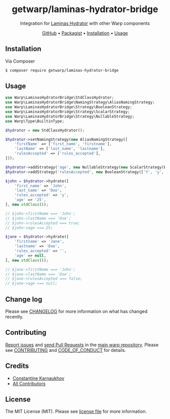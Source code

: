 <div align="center">

# getwarp/laminas-hydrator-bridge

Integration for [Laminas Hydrator][link-laminas-hydrator] with other Warp components

[GitHub][link-github] •
[Packagist][link-packagist] •
[Installation](#installation) •
[Usage](#usage)

</div>

## Installation

Via Composer

```bash
$ composer require getwarp/laminas-hydrator-bridge
```

## Usage

```php
use Warp\LaminasHydratorBridge\StdClassHydrator;
use Warp\LaminasHydratorBridge\NamingStrategy\AliasNamingStrategy;
use Warp\LaminasHydratorBridge\Strategy\BooleanStrategy;
use Warp\LaminasHydratorBridge\Strategy\ScalarStrategy;
use Warp\LaminasHydratorBridge\Strategy\NullableStrategy;
use Warp\Type\BuiltinType;

$hydrator = new StdClassHydrator();

$hydrator->setNamingStrategy(new AliasNamingStrategy([
    'firstName' => ['first_name', 'firstname'],
    'lastName' => ['last_name', 'lastname'],
    'rulesAccepted' => ['rules_accepted'],
]));

$hydrator->addStrategy('age', new NullableStrategy(new ScalarStrategy(BuiltinType::INT)));
$hydrator->addStrategy('rulesAccepted', new BooleanStrategy(['Y', 'y', 1], 'N', false));

$john = $hydrator->hydrate([
    'first_name' => 'John',
    'last_name' => 'Doe',
    'rules_accepted' => 'y',
    'age' => '25',
], new stdClass());

// $john->firstName === 'John';
// $john->lastName === 'Doe';
// $john->rulesAccepted === true;
// $john->age === 25;

$jane = $hydrator->hydrate([
    'firstname' => 'Jane',
    'lastname' => 'Doe',
    'rules_accepted' => '',
    'age' => null,
], new stdClass());

// $jane->firstName === 'John';
// $jane->lastName === 'Doe';
// $jane->rulesAccepted === false;
// $jane->age === null;
```

## Change log

Please see [CHANGELOG](CHANGELOG.md) for more information on what has changed recently.

## Contributing

[Report issues][link-issues] and [send Pull Requests][link-pulls] in the [main warp repository][link-monorepo].
Please see [CONTRIBUTING][link-contributing] and [CODE_OF_CONDUCT][link-code-of-conduct] for details.

## Credits

- [Constantine Karnaukhov][link-author]
- [All Contributors][link-contributors]

## License

The MIT License (MIT). Please see [license file](LICENSE.md) for more information.

[link-github]: https://github.com/getwarp/laminas-hydrator-bridge
[link-packagist]: https://packagist.org/packages/getwarp/laminas-hydrator-bridge
[link-laminas-hydrator]: https://github.com/laminas/laminas-hydrator
[link-author]: https://github.com/hustlahusky
[link-contributors]: ../../contributors
[link-monorepo]: https://github.com/getwarp/warp
[link-issues]: https://github.com/getwarp/warp/issues
[link-pulls]: https://github.com/getwarp/warp/pulls
[link-contributing]: https://github.com/getwarp/warp/blob/3.0.x/CONTRIBUTING.md
[link-code-of-conduct]: https://github.com/getwarp/.github/blob/main/CODE_OF_CONDUCT.md

